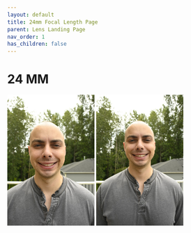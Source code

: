 ```yaml
---
layout: default
title: 24mm Focal Length Page
parent: Lens Landing Page
nav_order: 1
has_children: false
---
```


# 24 MM

<img src="/images/Head/24mm.JPG" width="200"> <img src="/images/Body/24mm.JPG" width="200"> 



